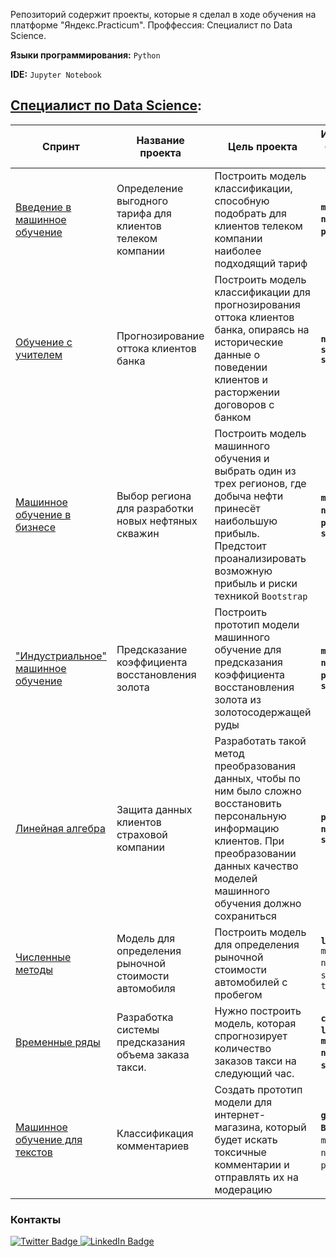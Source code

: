 Репозиторий содержит проекты, которые я сделал в ходе обучения на платформе "Яндекс.Practicum". Проффессия: Специалист по Data Science.

**Языки программирования:** `Python`

**IDE:** `Jupyter Notebook`

## [Специалист по Data Science](https://praktikum.yandex.ru/data-scientist):
| Спринт | Название проекта | Цель проекта | Используемые библиотеки и модули |
| ------------------------ | ----- | ----------- | ---------- | 
| [Введение в машинное обучение](https://github.com/DazzleBlind/Portfolio_Practicum/tree/main/ML_Introduction) | Определение выгодного тарифа для клиентов телеком компании | Построить модель классификации, способную подобрать для клиентов телеком компании наиболее подходящий тариф | **`matplotlib` `numpy` `pandas` `plotly` `sklearn`** |
| [Обучение с учителем](https://github.com/DazzleBlind/Portfolio_Practicum/tree/main/Supervised_learning)          | Прогнозирование оттока клиентов банка | Построить модель классификации для прогнозирования оттока клиентов банка, опираясь на исторические данные о поведении клиентов и расторжении договоров с банком | **`numpy` `pandas` `sklearn` `statistics`** |
| [Машинное обучение в бизнесе](https://github.com/DazzleBlind/Portfolio_Practicum/tree/main/ML_In_Buisness)  | Выбор региона для разработки новых нефтяных скважин | Построить модель машинного обучения и выбрать один из трех регионов, где добыча нефти принесёт наибольшую прибыль. Предстоит проанализировать возможную прибыль и риски техникой `Bootstrap` | **`math` `matplotlib` `numpy` `pandas` `plotly` `seaborn` `sklearn`** |
| ["Индустриальное" машинное обучение](https://github.com/DazzleBlind/Portfolio_Practicum/tree/main/Industry_ML) | Предсказание коэффициента восстановления золота | Построить прототип модели машинного обучение для предсказания коэффициента восстановления золота из золотосодержащей руды | **`matplotlib` `numpy` `pandas` `plotly` `seaborn` `sklearn`** |
| [Линейная алгебра](https://github.com/DazzleBlind/Portfolio_Practicum/tree/main/Linear_algebra) | Защита данных клиентов страховой компании | Разработать такой метод преобразования данных, чтобы по ним было сложно восстановить персональную информацию клиентов. При преобразовании данных качество моделей машинного обучения должно сохраниться | **`plotly express` `numpy` `pandas` `sklearn`** |
| [Численные методы](https://github.com/DazzleBlind/Portfolio_Practicum/tree/main/Numerical_methods) | Модель для определения рыночной стоимости автомобиля | Построить модель для определения рыночной стоимости автомобилей с пробегом | **`lightgbm`**  `matplotlib` `numpy` `pandas` `seaborn` `sklearn` `time` |
| [Временные ряды](https://github.com/DazzleBlind/Portfolio_Practicum/tree/main/Time_Series) | Разработка системы предсказания объема заказа такси. | Нужно построить модель, которая спрогнозирует количество заказов такси на следующий час. | **`catboost` `lightgbm` `plotly` `matplotlib` `numpy` `pandas` `seaborn` `sklearn`** |
| [Машинное обучение для текстов](https://github.com/DazzleBlind/Portfolio_Practicum/tree/main/ML_For_Text) | Классификация комментариев | Создать прототип модели для интернет-магазина, который будет искать токсичные комментарии и отправлять их на модерацию | **`gensim` `fasttext` `BERT` `PyTorch`** `matplotlib` **`nltk`** `numpy` `pandas` `plotly` `sklearn`  |

### Контакты
<div id="badges" >
  <a href="https://t.me/Dazzle_dazzle_dazzle">
    <img src="https://img.shields.io/badge/Telegram-deepskyblue?style=for-the-badge&logo=telegram&logoColor=white" alt="Twitter Badge"/>
  </a>
  <a href="https://www.linkedin.com/in/konstantin-sinkevich-39b982265/">
    <img src="https://img.shields.io/badge/LinkedIn-blue?style=for-the-badge&logo=linkedin&logoColor=white" alt="LinkedIn Badge"/>
  </a>
</div>
